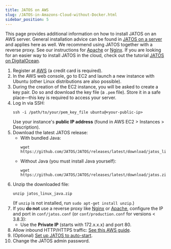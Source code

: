 ```yaml
---
title: JATOS on AWS
slug: /JATOS-in-Amazons-Cloud-without-Docker.html
sidebar_position: 5
---
```


This page provides additional information on how to install JATOS on an AWS server. General installation advice can be found in [JATOS on a server](JATOS-on-a-server.html) and applies here as well. We recommend using JATOS together with a reverse proxy. See our instructions for [Apache](/JATOS-with-Apache.html) or [Nginx](/JATOS-with-Nginx.html). If you are looking for an easier way to install JATOS in the cloud, check out the tutorial [JATOS on DigitalOcean](JATOS-on-DigitalOcean.html).

1. Register at [AWS](https://aws.amazon.com/) (a credit card is required).
2. In the AWS web console, go to EC2 and launch a new instance with Ubuntu (other Linux distributions are also possible).
3. During the creation of the EC2 instance, you will be asked to create a key pair. Do so and download the key file (a `.pem` file). Store it in a safe place—this key is required to access your server.
4. Log in via SSH:  
   ```shell
   ssh -i /path/to/your/pem_key_file ubuntu@<your-public-ip>
   ```
   Use your instance's **public IP address** (found in AWS EC2 > Instances > Description).
5. Download the latest JATOS release:  
   - With bundled Java:  
     ```shell
     wget https://github.com/JATOS/JATOS/releases/latest/download/jatos_linux_java.zip
     ```
   - Without Java (you must install Java yourself):  
     ```shell
     wget https://github.com/JATOS/JATOS/releases/latest/download/jatos.zip
     ```
6. Unzip the downloaded file:  
   ```shell
   unzip jatos_linux_java.zip
   ```
   (If `unzip` is not installed, run `sudo apt-get install unzip`.)
7. If you **do not** use a reverse proxy like [Nginx](/JATOS-with-Nginx.html) or [Apache](/JATOS-with-Apache.html), configure the IP and port in `conf/jatos.conf` (or `conf/production.conf` for versions < 3.8.3):  
   - Use the **Private IP** (starts with 172.x.x.x) and port 80.
8. Allow inbound HTTP/HTTPS traffic: [See this AWS guide](https://aws.amazon.com/premiumsupport/knowledge-center/connect-http-https-ec2/).
9. (Optional) [Set up JATOS to auto-start](/JATOS-on-a-server.html#optional-auto-start-jatos-via-systemd).
10. Change the JATOS admin password.

